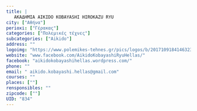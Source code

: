```yaml
---
title: |
   ΑΚΑΔΗΜΙΑ AIKIDO KOBAYASHI HIROKAZU RYU
city: ["Αθήνα"]
perioxi: ["Γέρακας"]
categories: ["Πολεμικές τέχνες"]
subcategories: ["Aikido"]
address: ""
logoimg: "https://www.polemikes-tehnes.gr/pics/logos/b/2017109184146323.png"
website: "www.facebook.com/AikidoKobayashiRyuHellas/"
facebook: "aikidokobayashihellas.wordpress.com/"
phone: ""
email: " aikido.kobayashi.hellas@gmail.com"
courses: ""
places: [""]
rensponsibles: ""
zipcode: [""]
UID: "834"
---
```




